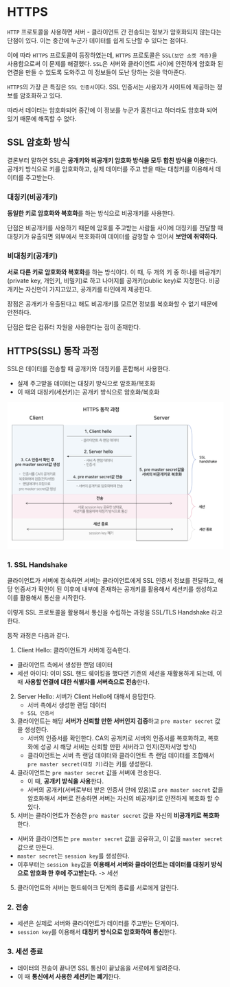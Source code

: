 # HTTPS

`HTTP` 프로토콜을 사용하면 서버 - 클라이언트 간 전송되는 정보가 암호화되지 않는다는 단점이 있다. 이는 중간에 누군가 데이터를 쉽게 도난할 수 있다는 점이다.

이에 따라 `HTTPS` 프로토콜이 등장하였는데, `HTTPS` 프로토콜은 `SSL(보안 소켓 계층)`을 사용함으로써 이 문제를 해결했다. `SSL`은 서버와 클라이언트 사이에 안전하게 암호화 된 연결을 만들 수 있도록 도와주고 이 정보들이 도난 당하는 것을 막아준다.

`HTTPS`의 가장 큰 특징은 `SSL 인증서`이다. SSL 인증서는 사용자가 사이트에 제공하는 정보를 암호화하고 있다.

따라서 데이터는 암호화되어 중간에 이 정보를 누군가 훔친다고 하더라도 암호화 되어 있기 때문에 해독할 수 없다.

## SSL 암호화 방식

결론부터 말하면 SSL은 **공개키와 비공개키 암호화 방식을 모두 합친 방식을 이용**한다. 공개키 방식으로 키를 암호화하고, 실제 데이터를 주고 받을 때는 대칭키를 이용해서 데이터를 주고받는다.

### 대칭키(비공개키)

**동일한 키로 암호화와 복호화**를 하는 방식으로 비공개키를 사용한다.

단점은 비공개키를 사용하기 때문에 암호를 주고받는 사람들 사이에 대칭키를 전달할 때 대칭키가 유출되면 외부에서 복호화하여 데이터를 감청할 수 있어서 **보안에 취약하다.**

### 비대칭키(공개키)

**서로 다른 키로 암호화와 복호화**를 하는 방식이다. 이 때, 두 개의 키 중 하나를 비공개키(private key, 개인키, 비밀키)로 하고 나머지를 공개키(public key)로 지정한다. 비공개키는 자신만이 가지고있고, 공개키를 타인에게 제공한다.

장점은 공개키가 유출된다고 해도 비공개키를 모르면 정보를 복호화할 수 없기 때문에 안전하다.

단점은 많은 컴퓨터 자원을 사용한다는 점이 존재한다.

## HTTPS(SSL) 동작 과정

SSL은 데이터를 전송할 때 공개키와 대칭키를 혼합해서 사용한다.

- 실제 주고받을 데이터는 대칭키 방식으로 암호화/복호화
- 이 때의 대칭키(세션키)는 공개키 방식으로 암호화/복호화

![HTTPS](images/https.png)

### 1. SSL Handshake

클라이언트가 서버에 접속하면 서버는 클라이언트에게 SSL 인증서 정보를 전달하고, 해당 인증서가 확인이 된 이후에 내부에 존재하는 공개키를 활용해서 세션키를 생성하고 이를 활용해서 통신을 시작한다.

이렇게 SSL 프로토콜을 활용해서 통신을 수립하는 과정을 SSL/TLS Handshake 라고 한다.

동작 과정은 다음과 같다.

1. Client Hello: 클라이언트가 서버에 접속한다.
  - 클라이언트 측에서 생성한 랜덤 데이터
  - 세션 아이디: 이미 SSL 핸드 쉐이킹을 했다면 기존의 세션을 재활용하게 되는데, 이 때 **사용할 연결에 대한 식별자를 서버측으로 전송**한다.
2. Server Hello: 서버가 Client Hello에 대해서 응답한다.
   - 서버 측에서 생성한 랜덤 데이터
   - `SSL 인증서`
3. 클라이언트는 해당 **서버가 신뢰할 만한 서버인지 검증**하고 `pre master secret` 값을 생성한다.
   - 서버의 인증서를 확인한다. CA의 공개키로 서버의 인증서를 복호화하고, 복호화에 성공 시 해당 서버는 신뢰할 만한 서버라고 인지(전자서명 방식)
   - 클라이언트는 서버 측 랜덤 데이터와 클라이언트 측 랜덤 데이터를 조합해서 `pre master secret(대칭 키)`라는 키를 생성한다.
4. 클라이언트는 `pre master secret` 값을 서버에 전송한다.
   - 이 때, **공개키 방식을 사용**한다.
   - 서버의 공개키(서버로부터 받은 인증서 안에 있음)로 `pre master secret` 값을 암호화해서 서버로 전송하면 서버는 자신의 비공개키로 안전하게 복호화 할 수 있다.
5. 서버는 클라이언트가 전송한 `pre master secret` 값을 자신의 **비공개키로 복호화**한다.
  - 서버와 클라이언트는 `pre master secret` 값을 공유하고, 이 값을 `master secret` 값으로 만든다.
  - `master secret`는 `session key`를 생성한다.
  - 이후부터는 `session key`값을 **이용해서 서버와 클라이언트는 데이터를 대칭키 방식으로 암호화 한 후에 주고받는다.** -> 세션
5. 클라이언트와 서버는 핸드쉐이크 단계의 종료를 서로에게 알린다.

### 2. 전송

- 세션은 실제로 서버와 클라이언트가 데이터를 주고받는 단계이다.
- `session key`를 이용해서 **대칭키 방식으로 암호화하여 통신**한다.

### 3. 세션 종료

- 데이터의 전송이 끝나면 SSL 통신이 끝났음을 서로에게 알려준다.
- 이 때 **통신에서 사용한 세션키는 폐기**한다.

